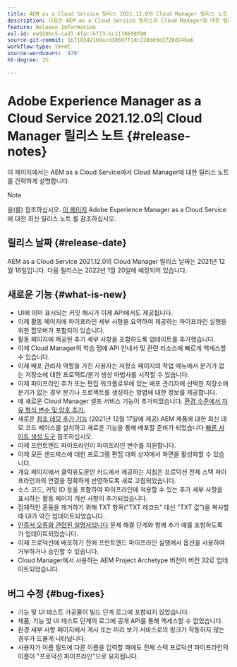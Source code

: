 ```yaml
---
title: AEM as a Cloud Service 릴리스 2021.12.0의 Cloud Manager 릴리스 노트
description: 다음은 AEM as a Cloud Service 릴리스의 Cloud Manager에 대한 릴리스 2021.12.0.
feature: Release Information
exl-id: ee920bc5-cad7-4fac-bf73-bc1178699f90
source-git-commit: 1b7183421b9acd30697f1dc228dd9e2728d24ba6
workflow-type: tm+mt
source-wordcount: '479'
ht-degree: 1%

---
```


# Adobe Experience Manager as a Cloud Service 2021.12.0의 Cloud Manager 릴리스 노트 {#release-notes}

이 페이지에서는 AEM as a Cloud Service에서 Cloud Manager에 대한 릴리스 노트를 간략하게 설명합니다.

>[!NOTE]
>
>을(를) 참조하십시오. [이 페이지](/help/release-notes/release-notes-cloud/release-notes-current.md) Adobe Experience Manager as a Cloud Service에 대한 최신 릴리스 노트 를 참조하십시오.

## 릴리스 날짜 {#release-date}

AEM as a Cloud Service 2021.12.0의 Cloud Manager 릴리스 날짜는 2021년 12월 16일입니다. 다음 릴리스는 2022년 1월 20일에 예정되어 있습니다.

## 새로운 기능 {#what-is-new}

* UI에 이미 표시되는 커밋 해시가 이제 API에서도 제공됩니다.
* 이제 활동 페이지에 파이프라인 세부 사항을 요약하여 제공하는 파이프라인 실행을 위한 팝오버가 포함되어 있습니다.
* 활동 페이지에 제공된 추가 세부 사항을 포함하도록 업데이트를 추가했습니다.
* 이제 Cloud Manager의 학습 탭에 API 안내서 및 관련 리소스에 빠르게 액세스할 수 있습니다.
* 이제 배포 관리자 역할을 가진 사용자는 저장소 페이지의 작업 메뉴에서 분기가 없는 저장소에 대한 프로젝트/분기 생성 마법사를 시작할 수 있습니다.
* 이제 파이프라인 추가 또는 편집 워크플로우에 있는 배포 관리자에 선택한 저장소에 분기가 없는 경우 분기나 프로젝트를 생성하는 방법에 대한 정보를 제공합니다.
* 에 새로운 Cloud Manager 셀프 서비스 기능이 추가되었습니다. [환경 수준에서 자유 형식 변수 및 암호 추가.](/help/implementing/cloud-manager/environment-variables.md)
* 새로운 [참조 데모 추가 기능](/help/journey-sites/demos-add-on/overview.md) (2021년 12월 17일에 제공) AEM 제품에 대한 최신 데모 코드 베이스를 설치하고 새로운 기능을 통해 배포할 준비가 되었습니다 [빠른 사이트 생성 도구](/help/journey-sites/quick-site/overview.md) 참조하십시오.
* 이제 프런트엔드 파이프라인이 파이프라인 변수를 지원합니다.
* 이제 모든 샌드박스에 대한 프로그램 편집 대화 상자에서 화면을 활성화할 수 있습니다.
* 개요 페이지에서 클릭유도문안 카드에서 제공하는 지침은 프로덕션 전체 스택 파이프라인과의 연결을 정확하게 반영하도록 새로 고침되었습니다.
* 소스 코드, 커밋 ID 등을 포함하여 파이프라인에 적용할 수 있는 추가 세부 사항을 표시하는 활동 페이지 개선 사항이 추가되었습니다.
* 잠재적인 혼동을 제거하기 위해 TXT 항목(&quot;TXT 레코드&quot; 대신 &quot;TXT 값&quot;)을 복사할 때 UI가 약간 업데이트되었습니다.
* [인증서 오류와 관련된 설명서입니다](/help/implementing/cloud-manager/managing-ssl-certifications/add-ssl-certificate.md#certificate-errors) 문제 해결 단계와 함께 추가 예를 포함하도록 가 업데이트되었습니다.
* 이제 프로덕션에 배포하기 전에 프런트엔드 파이프라인 실행에서 옵션을 사용하여 거부하거나 승인할 수 있습니다.
* Cloud Manager에서 사용하는 AEM Project Archetype 버전이 버전 32로 업데이트되었습니다.


## 버그 수정 {#bug-fixes}

* 기능 및 UI 테스트 가공물이 빌드 단계 로그에 포함되지 않았습니다.
* 제품, 기능 및 UI 테스트 단계의 로그에 공개 API를 통해 액세스할 수 없었습니다.
* 환경 세부 사항 페이지에서 게시 또는 미리 보기 서비스로의 링크가 작동하지 않는 경우가 드물게 나타납니다.
* 사용자가 이름 필드에 다른 이름을 입력할 때에도 전체 스택 프로덕션 파이프라인의 이름이 &quot;프로덕션 파이프라인&quot;으로 유지됩니다.
